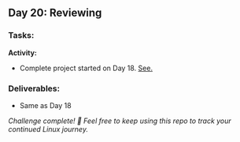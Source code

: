 ## Day 20: Reviewing

### Tasks:

__Activity:__
- Complete project started on Day 18. [See.](../day_18/task.md)

### Deliverables:
- Same as Day 18

_Challenge complete! 🎉 Feel free to keep using this repo to track your continued Linux journey._